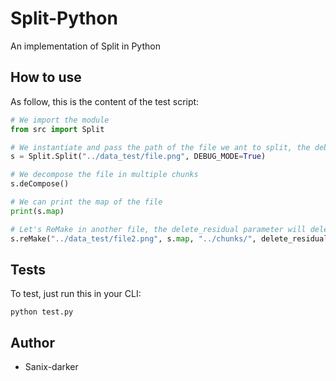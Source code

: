 # Split-Python

An implementation of Split in Python


## How to use

As follow, this is the content of the test script:
```python
# We import the module
from src import Split

# We instantiate and pass the path of the file we ant to split, the debug mode is just to see logs
s = Split.Split("../data_test/file.png", DEBUG_MODE=True)

# We decompose the file in multiple chunks
s.deCompose()

# We can print the map of the file
print(s.map)

# Let's ReMake in another file, the delete_residual parameter will delete all chunks
s.reMake("../data_test/file2.png", s.map, "../chunks/", delete_residuals=True)
```

## Tests

To test, just run this in your CLI:
```shell
python test.py
```


## Author

- Sanix-darker